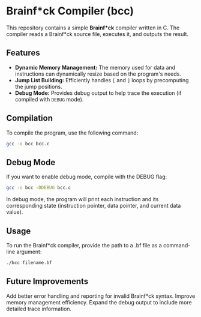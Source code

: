 # Brainf*ck Compiler (bcc)

This repository contains a simple **Brainf*ck** compiler written in C. The compiler reads a Brainf*ck source file, executes it, and outputs the result.

## Features

- **Dynamic Memory Management:** The memory used for data and instructions can dynamically resize based on the program's needs.
- **Jump List Building:** Efficiently handles `[` and `]` loops by precomputing the jump positions.
- **Debug Mode:** Provides debug output to help trace the execution (if compiled with `DEBUG` mode).

## Compilation

To compile the program, use the following command:

```bash
gcc -o bcc bcc.c
```

## Debug Mode
If you want to enable debug mode, compile with the DEBUG flag:

```bash
gcc -o bcc -DDEBUG bcc.c
```

In debug mode, the program will print each instruction and its corresponding state (instruction pointer, data pointer, and current data value).

## Usage
To run the Brainf*ck compiler, provide the path to a .bf file as a command-line argument:

```bash
./bcc filename.bf
```

## Future Improvements
Add better error handling and reporting for invalid Brainf*ck syntax.
Improve memory management efficiency.
Expand the debug output to include more detailed trace information.
